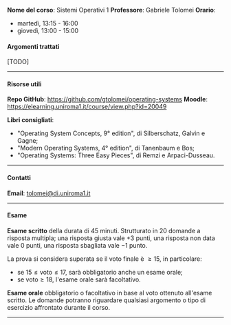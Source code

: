 **Nome del corso**: Sistemi Operativi 1
**Professore**: Gabriele Tolomei
**Orario**:
- martedì, 13:15 - 16:00
- giovedì, 13:00 - 15:00

#### Argomenti trattati

[TODO]
___
#### Risorse utili

**Repo GitHub**: https://github.com/gtolomei/operating-systems
**Moodle**: https://elearning.uniroma1.it/course/view.php?id=20049

**Libri consigliati**:
- "Operating System Concepts, 9° edition", di Silberschatz, Galvin e Gagne;
- "Modern Operating Systems, 4° edition", di Tanenbaum e Bos;
- "Operating Systems: Three Easy Pieces", di Remzi e Arpaci-Dusseau.
___
#### Contatti

**Email**: tolomei@di.uniroma1.it
___
#### Esame

**Esame scritto** della durata di 45 minuti. Strutturato in $20$ domande a risposta multipla; una risposta giusta vale $+3$ punti, una risposta non data vale $0$ punti, una risposta sbagliata vale $-1$ punto. 

La prova si considera superata se il voto finale è $\ge 15$, in particolare:
- se $15\le\text{voto}\le17$, sarà obbligatorio anche un esame orale;
- se $\text{voto} \ge 18$, l'esame orale sarà facoltativo.

**Esame orale** obbligatorio o facoltativo in base al voto ottenuto all'esame scritto. Le domande potranno riguardare qualsiasi argomento o tipo di esercizio affrontato durante il corso.
___